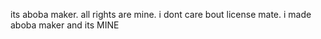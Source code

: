its aboba maker. all rights are mine. i dont care bout license mate. i made aboba maker and its MINE
